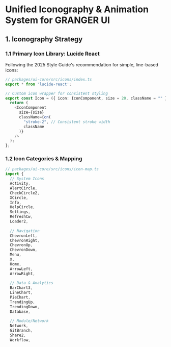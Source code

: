 # Unified Iconography & Animation System for GRANGER UI

## 1. Iconography Strategy

### 1.1 Primary Icon Library: Lucide React
Following the 2025 Style Guide's recommendation for simple, line-based icons:

```typescript
// packages/ui-core/src/icons/index.ts
export * from 'lucide-react';

// Custom icon wrapper for consistent styling
export const Icon = ({ icon: IconComponent, size = 20, className = "" }) => {
  return (
    <IconComponent 
      size={size} 
      className={cn(
        "stroke-2", // Consistent stroke width
        className
      )}
    />
  );
};
```

### 1.2 Icon Categories & Mapping

```typescript
// packages/ui-core/src/icons/icon-map.ts
import {
  // System Icons
  Activity,
  AlertCircle,
  CheckCircle2,
  XCircle,
  Info,
  HelpCircle,
  Settings,
  RefreshCw,
  Loader2,
  
  // Navigation
  ChevronLeft,
  ChevronRight,
  ChevronUp,
  ChevronDown,
  Menu,
  X,
  Home,
  ArrowLeft,
  ArrowRight,
  
  // Data & Analytics
  BarChart3,
  LineChart,
  PieChart,
  TrendingUp,
  TrendingDown,
  Database,
  
  // Module/Network
  Network,
  GitBranch,
  Share2,
  Workflow,